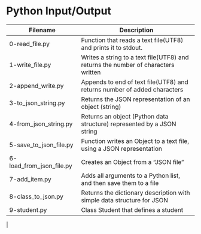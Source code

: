 # Python Input/Output

| Filename | Description |
| -------- | ----------- |
| 0-read_file.py | Function that reads a text file(UTF8) and prints it to stdout. |
| 1-write_file.py | Writes a string to a text file(UTF8) and returns the number of characters written |
| 2-append_write.py | Appends to end of text file(UTF8) and returns number of added characters |
| 3-to_json_string.py | Returns the JSON representation of an object (string) |
| 4-from_json_string.py | Returns an object (Python data structure) represented by a JSON string |
| 5-save_to_json_file.py | Function writes an Object to a text file, using a JSON representation |
| 6-load_from_json_file.py | Creates an Object from a “JSON file” |
| 7-add_item.py | Adds all arguments to a Python list, and then save them to a file |
| 8-class_to_json.py | Returns the dictionary description with simple data structure for JSON |
| 9-student.py | Class Student that defines a student |
| 
